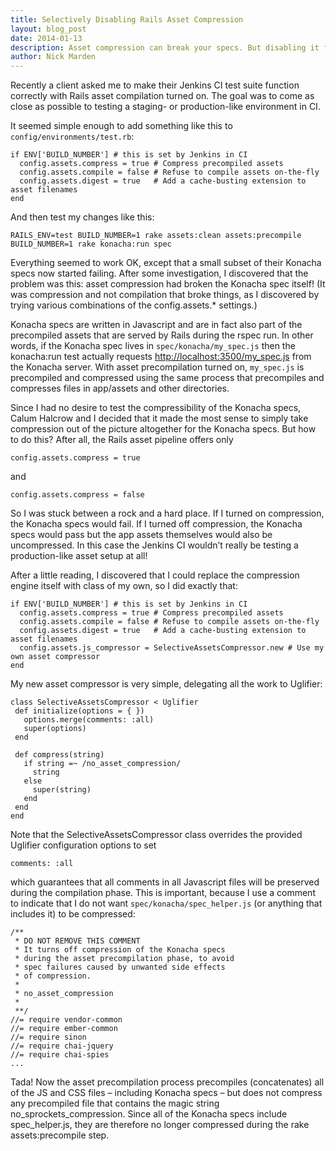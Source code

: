 ```yaml
---
title: Selectively Disabling Rails Asset Compression
layout: blog_post
date: 2014-01-13
description: Asset compression can break your specs. But disabling it for tests can also mean disabling in production - or having tests that don't reflect production behavior. Here's how to strike a middle ground.
author: Nick Marden
---
```


Recently a client asked me to make their Jenkins CI test suite function correctly with Rails asset compilation turned on. The goal was to come as close as possible to testing a staging- or production-like environment in CI.

It seemed simple enough to add something like this to `config/environments/test.rb`:

```
if ENV['BUILD_NUMBER'] # this is set by Jenkins in CI
  config.assets.compress = true # Compress precompiled assets
  config.assets.compile = false # Refuse to compile assets on-the-fly
  config.assets.digest = true   # Add a cache-busting extension to asset filenames
end
```

And then test my changes like this:

```
RAILS_ENV=test BUILD_NUMBER=1 rake assets:clean assets:precompile
BUILD_NUMBER=1 rake konacha:run spec
```

Everything seemed to work OK, except that a small subset of their Konacha specs now started failing. After some investigation, I discovered that the problem was this: asset compression had broken the Konacha spec itself! (It was compression and not compilation that broke things, as I discovered by trying various combinations of the config.assets.\* settings.)

Konacha specs are written in Javascript and are in fact also part of the precompiled assets that are served by Rails during the rspec run. In other words, if the Konacha spec lives in `spec/konacha/my_spec.js` then the konacha:run test actually requests [http://localhost:3500/my_spec.js](http://localhost:3500/my_spec.js) from the Konacha server. With asset precompilation turned on, `my_spec.js` is precompiled and compressed using the same process that precompiles and compresses files in app/assets and other directories.

Since I had no desire to test the compressibility of the Konacha specs, Calum Halcrow and I decided that it made the most sense to simply take compression out of the picture altogether for the Konacha specs. But how to do this? After all, the Rails asset pipeline offers only

```
config.assets.compress = true
```

and

```
config.assets.compress = false
```

So I was stuck between a rock and a hard place. If I turned on compression, the Konacha specs would fail. If I turned off compression, the Konacha specs would pass but the app assets themselves would also be uncompressed. In this case the Jenkins CI wouldn’t really be testing a production-like asset setup at all!

After a little reading, I discovered that I could replace the compression engine itself with class of my own, so I did exactly that:

```
if ENV['BUILD_NUMBER'] # this is set by Jenkins in CI
  config.assets.compress = true # Compress precompiled assets
  config.assets.compile = false # Refuse to compile assets on-the-fly
  config.assets.digest = true   # Add a cache-busting extension to asset filenames
  config.assets.js_compressor = SelectiveAssetsCompressor.new # Use my own asset compressor
end
```

My new asset compressor is very simple, delegating all the work to Uglifier:

```
class SelectiveAssetsCompressor < Uglifier
 def initialize(options = { })
   options.merge(comments: :all)
   super(options)
 end

 def compress(string)
   if string =~ /no_asset_compression/
     string
   else
     super(string)
   end
 end
end
```

Note that the SelectiveAssetsCompressor class overrides the provided Uglifier configuration options to set

```
comments: :all
```

which guarantees that all comments in all Javascript files will be preserved during the compilation phase. This is important, because I use a comment to indicate that I do not want `spec/konacha/spec_helper.js` (or anything that includes it) to be compressed:

```
/**
 * DO NOT REMOVE THIS COMMENT
 * It turns off compression of the Konacha specs
 * during the asset precompilation phase, to avoid
 * spec failures caused by unwanted side effects
 * of compression.
 *
 * no_asset_compression
 *
 **/
//= require vendor-common
//= require ember-common
//= require sinon
//= require chai-jquery
//= require chai-spies
...
```

Tada! Now the asset precompilation process precompiles (concatenates) all of the JS and CSS files – including Konacha specs – but does not compress any precompiled file that contains the magic string no_sprockets_compression. Since all of the Konacha specs include spec_helper.js, they are therefore no longer compressed during the rake assets:precompile step.
